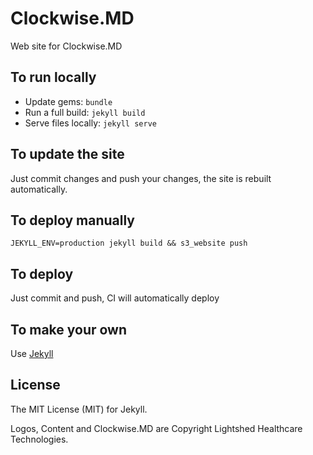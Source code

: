 # Clockwise.MD

Web site for Clockwise.MD

## To run locally

- Update gems: `bundle`
- Run a full build: `jekyll build`
- Serve files locally: `jekyll serve`

## To update the site

Just commit changes and push your changes, the site is rebuilt automatically.

## To deploy manually

`JEKYLL_ENV=production jekyll build && s3_website push`

## To deploy

Just commit and push, CI will automatically deploy

## To make your own

Use [Jekyll](http://jekyllrb.com)

## License

The MIT License (MIT) for Jekyll.

Logos, Content and Clockwise.MD are Copyright Lightshed Healthcare Technologies.
